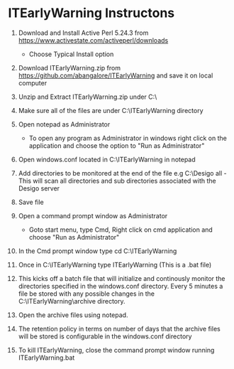# ITEarlyWarning Instructons
1. Download and Install Active Perl 5.24.3 from https://www.activestate.com/activeperl/downloads   
   - Choose Typical Install option
  
2. Download ITEarlyWarning.zip from https://github.com/abangalore/ITEarlyWarning and save it on local computer</LI>

3. Unzip and Extract ITEarlyWarning.zip under C:\

4. Make sure all of the files are under C:\ITEarlyWarning directory

5. Open notepad as Administrator
   - To open any program as Administrator in windows right click on the application and choose the option to "Run as Administrator"

6. Open windows.conf located in C:\ITEarlyWarning in notepad

7. Add directories to be monitored at the end of the file
    e.g C:\Desigo all - This will scan all directories and sub directories associated with the Desigo server
    
8. Save file

9. Open a command prompt window as Administrator
   - Goto start menu, type Cmd, Right click on cmd application and choose "Run as Administrator"
   
10. In the Cmd prompt window type cd C:\ITEarlyWarning

11. Once in C:\ITEarlyWarning  type ITEarlyWarning  (This is a .bat file)

12. This kicks off a batch file that will initialize and continously monitor the directories specified in the windows.conf directory. Every  5 minutes a file be stored with any possible changes in the C:\ITEarlyWarning\archive directory. 

13. Open the archive files using notepad.

14. The retention policy in terms on number of days that the archive files will be stored is configurable in the windows.conf directory

15. To kill ITEarlyWarning, close the command prompt window running ITEarlyWarning.bat


